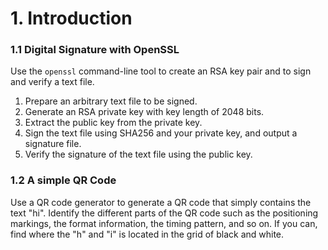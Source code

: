 # 1. Introduction

### 1.1 Digital Signature with OpenSSL

Use the `openssl` command-line tool to create an RSA key pair and to sign and
verify a text file.

1. Prepare an arbitrary text file to be signed.
2. Generate an RSA private key with key length of 2048 bits.
3. Extract the public key from the private key.
4. Sign the text file using SHA256 and your private key, and output a signature file.
5. Verify the signature of the text file using the public key.

### 1.2 A simple QR Code

Use a QR code generator to generate a QR code that simply contains the text
"hi". Identify the different parts of the QR code such as the positioning
markings, the format information, the timing pattern, and so on. If you can,
find where the "h" and "i" is located in the grid of black and white.
